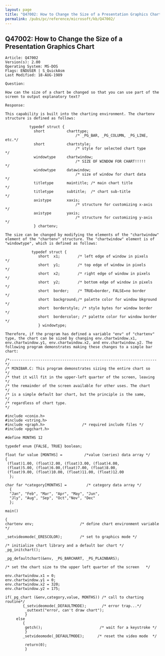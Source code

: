 ```yaml
---
layout: page
title: "Q47002: How to Change the Size of a Presentation Graphics Chart"
permalink: /pubs/pc/reference/microsoft/kb/Q47002/
---
```


## Q47002: How to Change the Size of a Presentation Graphics Chart

	Article: Q47002
	Version(s): 2.00
	Operating System: MS-DOS
	Flags: ENDUSER | S_QuickAsm
	Last Modified: 18-AUG-1989
	
	Question:
	
	How can the size of a chart be changed so that you can use part of the
	screen to output explanatory text?
	
	Response:
	
	This capability is built into the charting environment. The chartenv
	structure is defined as follows:
	
	           typedef struct {
	             short          charttype;
	                                /* _PG_BAR, _PG_COLUMN, _PG_LINE, etc.*/
	             short          chartstyle;
	                                /* style for selected chart type      */
	             windowtype     chartwindow;
	                                /* SIZE OF WINDOW FOR CHART!!!!!      */
	             windowtype     datawindow;
	                                /* size of window for chart data      */
	             titletype      maintitle; /* main chart title            */
	             titletype      subtitle;  /* chart sub-title             */
	             axistype       xaxis;
	                                /* structure for customizing x-axis   */
	             axistype       yaxis;
	                                /* structure for customizing y-axis   */
	             } chartenv;
	
	The size can be changed by modifying the elements of the "chartwindow"
	element of the "chartenv" structure. The "chartwindow" element is of
	"windowtype", which is defined as follows:
	
	            typedef struct {
	               short  x1;        /* left edge of window in pixels     */
	               short  y1;        /* top edge of window in pixels      */
	               short  x2;        /* right edge of window in pixels    */
	               short  y2;        /* bottom edge of window in pixels   */
	               short  border;    /* TRUE=border, FALSE=no border      */
	               short  background;/* palette color for window bkground */
	               short  borderstyle; /* style bytes for window border   */
	               short  bordercolor; /* palette color for window border */
	               } windowtype;
	
	Therefore, if the program has defined a variable "env" of "chartenv"
	type, the chart can be sized by changing env.chartwindow.x1,
	env.chartwindow.y1, env.chartwindow.x2, and env.chartwindow.y2. The
	following program demonstrates making these changes to a simple bar
	chart:
	
	/*-------------------------------------------------------------------*/
	/* MINIBAR.C: This program demonstrates sizing the entire chart so   */
	/* that it will fit in the upper-left quarter of the screen, leaving */
	/* the remainder of the screen available for other uses. The chart   */
	/* is a simple default bar chart, but the principle is the same,     */
	/* regardless of chart type.                                         */
	
	#include <conio.h>
	#include <string.h>
	#include <graph.h>                 /* required include files */
	#include <pgchart.h>
	
	#define MONTHS 12
	
	typedef enum {FALSE, TRUE} boolean;
	
	float far value [MONTHS] =          /*value (series) data array */
	{
	 (float)1.00, (float)2.00, (float)3.00, (float)4.00,
	 (float)5.00, (float)6.00,(float)7.00, (float)8.00,
	 (float)9.00, (float)10.00, (float)11.00, (float)12.00
	  };
	
	char far *category[MONTHS] =         /* category data array */
	  {
	  "Jan", "Feb", "Mar", "Apr", "May", "Jun",
	  "Jly", "Aug", "Sep", "Oct","Nov", "Dec"
	  };
	
	main()
	
	{
	chartenv env;                     /* define chart environment variable */
	
	_setvideomode(_ERESCOLOR);        /* set to graphics mode */
	
	/* initialize chart library and a default bar chart */
	_pg_initchart();
	
	_pg_defaultchart(&env, _PG_BARCHART, _PG_PLAINBARS);
	
	/* set the chart size to the upper left quarter of the screen   */
	
	env.chartwindow.x1 = 0;
	env.chartwindow.y1 = 0;
	env.chartwindow.x2 = 320;
	env.chartwindow.y2 = 175;
	
	if(_pg_chart (&env,category,value, MONTHS)) /* call to charting routine*/
	        {_setvideomode(_DEFAULTMODE);       /* error trap...*/
	         _outtext("error, can't draw chart");
	         }
	     else
	        {
	         getch();                          /* wait for a keystroke */
	         }
	        _setvideomode(_DEFAULTMODE);      /* reset the video mode  */
	
	         return(0);
	         }

